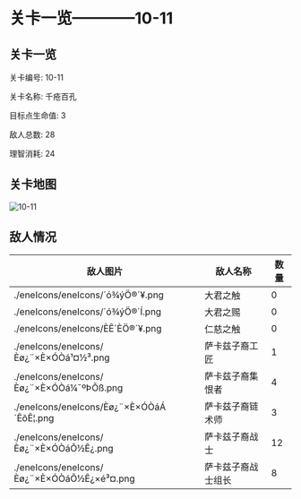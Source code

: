 # 关卡一览————10-11


## 关卡一览

关卡编号: 10-11

关卡名称: 千疮百孔

目标点生命值: 3

敌人总数: 28

理智消耗: 24


## 关卡地图
![10-11](./oprMap/10-11.png)

## 敌人情况

| 敌人图片 | 敌人名称 | 数量  |
|---------|-----|-----|
| ./eneIcons/eneIcons/´ó¾ýÖ®´¥.png| 大君之触  |   0  |
| ./eneIcons/eneIcons/´ó¾ýÖ®´Í.png| 大君之赐  |   0  |
| ./eneIcons/eneIcons/ÈÊ´ÈÖ®´¥.png| 仁慈之触  |   0  |
| ./eneIcons/eneIcons/Èø¿¨×È×ÓÒá¹¤½³.png| 萨卡兹子裔工匠  |   1  |
| ./eneIcons/eneIcons/Èø¿¨×È×ÓÒá¼¯ºÞÕß.png| 萨卡兹子裔集恨者  |   4  |
| ./eneIcons/eneIcons/Èø¿¨×È×ÓÒáÁ´ÊõÊ¦.png| 萨卡兹子裔链术师  |   3  |
| ./eneIcons/eneIcons/Èø¿¨×È×ÓÒáÕ½Ê¿.png| 萨卡兹子裔战士  |   12  |
| ./eneIcons/eneIcons/Èø¿¨×È×ÓÒáÕ½Ê¿×é³¤.png| 萨卡兹子裔战士组长  |   8  |
